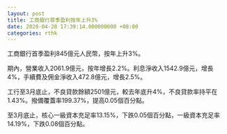 ```yaml
---
layout: post
title: 工商銀行首季盈利按年上升3%
date: 2020-04-28 17:39:14.000000000 +08:00
categories: rthk
---
```


工商銀行首季盈利845億元人民幣，按年上升3%。

期內，營業收入2061.9億元，按年增長2.2%。利息淨收入1542.9億元，增長4%，手續費及佣金淨收入472.8億元，增長2.5%。

工行至3月底止，不良貸款餘額2501億元，較去年底升4%，不良貸款率持平在1.43%。撥備覆蓋率199.37%，提高0.05個百分點。

至3月底止，核心一級資本充足率13.15%，下跌0.05個百分點，一級資本充足率14.19%，下跌0.08個百分點。
